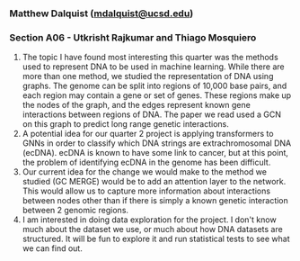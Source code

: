 ### Matthew Dalquist (mdalquist@ucsd.edu)
### Section A06 - Utkrisht Rajkumar and Thiago Mosquiero
1. The topic I have found most interesting this quarter was the methods used to represent DNA to be used in machine learning. While there are more than one method, we studied the representation of DNA using graphs. The genome can be split into regions of 10,000 base pairs, and each region may contain a gene or set of genes. These regions make up the nodes of the graph, and the edges represent known gene interactions between regions of DNA. The paper we read used a GCN on this graph to predict long range genetic interactions.
2. A potential idea for our quarter 2 project is applying transformers to GNNs in order to classify which DNA strings are extrachromosomal DNA (ecDNA). ecDNA is known to have some link to cancer, but at this point, the problem of identifying ecDNA in the genome has been difficult.
3. Our current idea for the change we would make to the method we studied (GC MERGE) would be to add an attention layer to the network. This would allow us to capture more information about interactions between nodes other than if there is simply a known genetic interaction between 2 genomic regions.
4. I am interested in doing data exploration for the project. I don't know much about the dataset we use, or much about how DNA datasets are structured. It will be fun to explore it and run statistical tests to see what we can find out.
